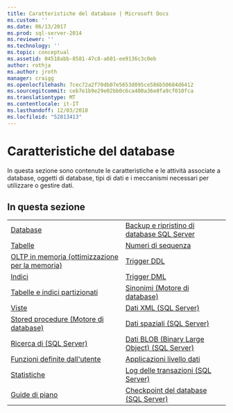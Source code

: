 ```yaml
---
title: Caratteristiche del database | Microsoft Docs
ms.custom: ''
ms.date: 06/13/2017
ms.prod: sql-server-2014
ms.reviewer: ''
ms.technology: ''
ms.topic: conceptual
ms.assetid: 04518abb-8581-47c8-a601-ee9136c3c0eb
author: rothja
ms.author: jroth
manager: craigg
ms.openlocfilehash: 7cec72a2f70db07e5653d095ce586b50604d6412
ms.sourcegitcommit: ceb7e1b9e29e02bb0c6ca400a36e0fa9cf010fca
ms.translationtype: MT
ms.contentlocale: it-IT
ms.lasthandoff: 12/03/2018
ms.locfileid: "52813413"
---
```

# <a name="database-features"></a>Caratteristiche del database
  In questa sezione sono contenute le caratteristiche e le attività associate a database, oggetti di database, tipi di dati e i meccanismi necessari per utilizzare o gestire dati.  
  
## <a name="in-this-section"></a>In questa sezione  
  
|||
|--|--|
|[Database](databases/databases.md)|[Backup e ripristino di database SQL Server](backup-restore/back-up-and-restore-of-sql-server-databases.md)|  
|[Tabelle](tables/tables.md)|[Numeri di sequenza](sequence-numbers/sequence-numbers.md)|[Informazioni sull'importazione ed esportazione bulk di dati &#40;SQL Server&#41;](import-export/bulk-import-and-export-of-data-sql-server.md)|  
|[OLTP in memoria &#40;ottimizzazione per la memoria&#41;](in-memory-oltp/in-memory-oltp-in-memory-optimization.md)|[Trigger DDL](triggers/ddl-triggers.md)|[Compressione dei dati](data-compression/data-compression.md)|  
|[Indici](indexes/indexes.md)|[Trigger DML](triggers/dml-triggers.md)|[Oggetti di automazione OLE in Transact-SQL](stored-procedures/ole-automation-objects-in-transact-sql.md)|  
|[Tabelle e indici partizionati](partitions/partitioned-tables-and-indexes.md)|[Sinonimi &#40;Motore di database&#41;](synonyms/synonyms-database-engine.md)|[Notifiche degli eventi](service-broker/event-notifications.md)|  
|[Viste](views/views.md)|[Dati XML &#40;SQL Server&#41;](xml/xml-data-sql-server.md)|[Monitoraggio e ottimizzazione delle prestazioni](performance/monitor-and-tune-for-performance.md)|  
|[Stored procedure &#40;Motore di database&#41;](stored-procedures/stored-procedures-database-engine.md)|[Dati spaziali &#40;SQL Server&#41;](spatial/spatial-data-sql-server.md)||  
|[Ricerca di &#40;SQL Server&#41;](../database-engine/search-sql-server.md)|[Dati BLOB &#40;Binary Large Object&#41; &#40;SQL Server&#41;](blob/binary-large-object-blob-data-sql-server.md)||  
|[Funzioni definite dall'utente](user-defined-functions/user-defined-functions.md)|[Applicazioni livello dati](data-tier-applications/data-tier-applications.md)||  
|[Statistiche](statistics/statistics.md)|[Log delle transazioni &#40;SQL Server&#41;](logs/the-transaction-log-sql-server.md)||  
|[Guide di piano](performance/plan-guides.md)|[Checkpoint del database &#40;SQL Server&#41;](logs/database-checkpoints-sql-server.md)||  
  
  

